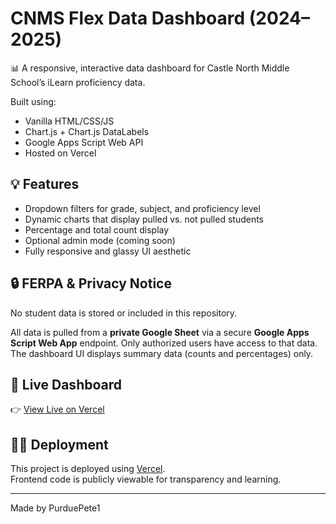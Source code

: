 # CNMS Flex Data Dashboard (2024–2025)

📊 A responsive, interactive data dashboard for Castle North Middle School’s iLearn proficiency data.

Built using:
- Vanilla HTML/CSS/JS
- Chart.js + Chart.js DataLabels
- Google Apps Script Web API
- Hosted on Vercel

## 💡 Features

- Dropdown filters for grade, subject, and proficiency level
- Dynamic charts that display pulled vs. not pulled students
- Percentage and total count display
- Optional admin mode (coming soon)
- Fully responsive and glassy UI aesthetic

## 🔒 FERPA & Privacy Notice

No student data is stored or included in this repository.

All data is pulled from a **private Google Sheet** via a secure **Google Apps Script Web App** endpoint. Only authorized users have access to that data. The dashboard UI displays summary data (counts and percentages) only.

## 🚀 Live Dashboard

👉 [View Live on Vercel](https://flex-dashboard-inky.vercel.app/)


## 🧑‍💻 Deployment

This project is deployed using [Vercel](https://vercel.com).  
Frontend code is publicly viewable for transparency and learning.

---
Made by PurduePete1
